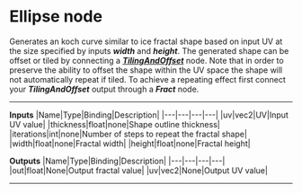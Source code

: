# Ellipse node
Generates an koch curve similar to ice fractal shape based on input UV at the size specified by inputs <b><i>width</i></b> and <b><i>height</i></b>. The generated shape can be offset or tiled by connecting a <b><i>[TilingAndOffset](/documentation/Nodes/UV/TilingAndOffset.md)</i></b> node. Note that in order to preserve the ability to offset the shape within the UV space the shape will not automatically repeat if tiled. To achieve a repeating effect first connect your <b><i>TilingAndOffset</i></b> output through a <b><i>Fract</i></b> node.
<hr>

**Inputs**
|Name|Type|Binding|Description|
|---|---|---|---|
|uv|vec2|UV|Input UV value|
|thickness|float|none|Shape outline thickness|
|iterations|int|none|Number of steps to repeat the fractal shape|
|width|float|none|Fractal width|
|height|float|none|Fractal height|
  
**Outputs**
|Name|Type|Binding|Description|
|---|---|---|---|
|out|float|None|Output fractal value|
|uv|vec2|None|Output UV value|
___